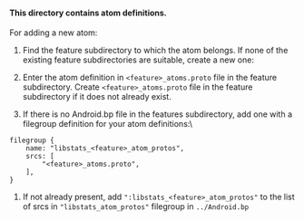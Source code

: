 #### This directory contains atom definitions.

For adding a new atom:

1. Find the feature subdirectory to which the atom belongs. If none of the existing feature
subdirectories are suitable, create a new one:

1. Enter the atom definition in `<feature>_atoms.proto` file in the feature subdirectory. Create
`<feature>_atoms.proto` file in the feature subdirectory if it does not already exist.

1. If there is no Android.bp file in the features subdirectory, add one with a filegroup definition for your atom definitions:\
```
filegroup {
    name: "libstats_<feature>_atom_protos",
    srcs: [
        "<feature>_atoms.proto",
    ],
}
```

1. If not already present, add `":libstats_<feature>_atom_protos"` to the list of srcs in
`"libstats_atom_protos"` filegroup in `../Android.bp`

